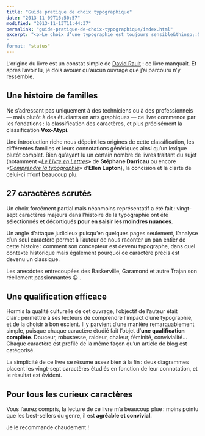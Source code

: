 ```yaml
---
title: "Guide pratique de choix typographique"
date: "2013-11-09T16:50:57"
modified: "2013-11-13T11:44:37"
permalink: "guide-pratique-de-choix-typographique/index.html"
excerpt: "<p>Le choix d’une typographie est toujours sensible&thinsp;:&nbsp;en maîtriser toutes les connotations, toutes les aspérités est une gageure. Et s’en expliquer lorsque le besoin surgit n&rsquo;est pas un mince affaire non plus. Laissez-vous guider&thinsp;! <a href="https://www.ffoodd.fr/guide-pratique-de-choix-typographique/" aria-hidden="true">Lire la suite de «&nbsp;Guide pratique de choix typographique&nbsp;» <span class="meta-nav">&rarr;</span></a></p>
"
format: "status"
---
```

<p>L’origine du livre est un constat simple de <a href="http://www.davidrault.com/" title="Site de David Rault (nouvelle fenêtre)" target="_blank">David Rault</a> : ce livre manquait. Et après l’avoir lu, je dois avouer qu’aucun ouvrage que j’ai parcouru n’y ressemble.</p>
<h2>Une histoire de familles</h2>
<p>Ne s’adressant pas uniquement à des techniciens ou à des professionnels &mdash; mais plutôt à des étudiants en arts graphiques &mdash; ce livre commence par les fondations&thinsp;:&nbsp;la classification des caractères, et plus précisément la classification <strong>Vox-Atypi</strong>.</p>
<p>Une introduction riche nous dépeint les origines de cette classification, les différentes familles et leurs connotations génériques ainsi qu’un lexique plutôt complet. Bien qu’ayant lu un certain nombre de livres traitant du sujet (notamment <em>&laquo;<a href="http://pyramyd-editions.com/le-livre-en-lettres" target="_blank" title="Le livre en Lettres sur Pyramid (nouvelle fenêtre)">Le Livre en Lettres</a>&raquo;</em> de <strong>Stéphane Darricau</strong> ou encore <em>&laquo;<a href="http://pyramyd-editions.com/comprendre-la-typographie" target="_blank" title="Comprendre la Typographie sur Pyramid (nouvelle fenêtre)">Comprendre la typographie</a>&raquo;</em> d’<strong>Ellen Lupton</strong>), la concision et la clarté de celui-ci m’ont beaucoup plu.</p>
<h2>27 caractères scrutés</h2>
<p>Un choix forcément partial mais néanmoins représentatif a été fait&thinsp;:&nbsp;vingt-sept caractères majeurs dans l’histoire de la typographie ont été sélectionnés et décortiqués <strong>pour en saisir les moindres nuances</strong>. </p>
<p>Un angle d’attaque judicieux puisqu’en quelques pages seulement, l’analyse d’un seul caractère permet à l’auteur de nous raconter un pan entier de cette histoire&thinsp;:&nbsp;comment son concepteur est devenu typographe, dans quel contexte historique mais également pourquoi ce caractère précis est devenu un classique.</p>
<p>Les anecdotes entrecoupées des Baskerville, Garamond et autre Trajan son réellement passionnantes 😀 .</p>
<h2>Une qualification efficace</h2>
<p>Hormis la qualité culturelle de cet ouvrage, l’objectif de l’auteur était clair&thinsp;:&nbsp;permettre à ses lecteurs de comprendre l’impact d’une typographie, et de la choisir à bon escient. Il y parvient d&rsquo;une manière remarquablement simple, puisque chaque caractère étudié fait l’objet d’<strong>une qualification complète</strong>. Douceur, robustesse, raideur, chaleur, féminité, convivialité… Chaque caractère est profilé de la même façon qu’un article de blog est catégorisé.</p>
<p>La simplicité de ce livre se résume assez bien à la fin&thinsp;:&nbsp;deux diagrammes placent les vingt-sept caractères étudiés en fonction de leur connotation, et le résultat est évident.</p>
<h2>Pour tous les curieux caractères</h2>
<p>Vous l’aurez compris, la lecture de ce livre m’a beaucoup plue&thinsp;:&nbsp;moins pointu que les <span lang="en">best-sellers</span> du genre, il est <strong>agréable et convivial</strong>. </p>
<p>Je le recommande chaudement !</p>

